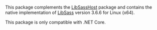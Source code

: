 This package complements the [LibSassHost](https://www.nuget.org/packages/LibSassHost/) package and contains the native implementation of [LibSass](https://github.com/sass/libsass) version 3.6.6 for Linux (x64).

This package is only compatible with .NET Core.